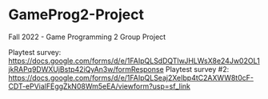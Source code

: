 # GameProg2-Project
Fall 2022 - Game Programming 2 Group Project


Playtest survey: https://docs.google.com/forms/d/e/1FAIpQLSdDQTlwJHLWsX8e24Jw02OL1jkRAPq9DWXUjBstp42iQyAn3w/formResponse
Playtest survey #2: https://docs.google.com/forms/d/e/1FAIpQLSeaj2XeIbp4tC2AXWW8t0cF-CDT-ePVialFEggZkN08Wm5eEA/viewform?usp=sf_link
